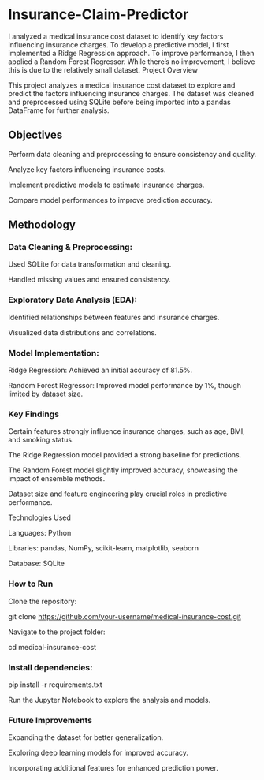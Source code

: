 # Insurance-Claim-Predictor
I analyzed a medical insurance cost dataset to identify key factors influencing insurance charges. To develop a predictive model, I first implemented a Ridge Regression approach. To improve performance, I then applied a Random Forest Regressor. While there’s no improvement, I believe this is due to the relatively small dataset.
Project Overview

This project analyzes a medical insurance cost dataset to explore and predict the factors influencing insurance charges. The dataset was cleaned and preprocessed using SQLite before being imported into a pandas DataFrame for further analysis.

## Objectives

Perform data cleaning and preprocessing to ensure consistency and quality.

Analyze key factors influencing insurance costs.

Implement predictive models to estimate insurance charges.

Compare model performances to improve prediction accuracy.

## Methodology

### Data Cleaning & Preprocessing:

Used SQLite for data transformation and cleaning.

Handled missing values and ensured consistency.

### Exploratory Data Analysis (EDA):

Identified relationships between features and insurance charges.

Visualized data distributions and correlations.

### Model Implementation:

Ridge Regression: Achieved an initial accuracy of 81.5%.

Random Forest Regressor: Improved model performance by 1%, though limited by dataset size.

### Key Findings

Certain features strongly influence insurance charges, such as age, BMI, and smoking status.

The Ridge Regression model provided a strong baseline for predictions.

The Random Forest model slightly improved accuracy, showcasing the impact of ensemble methods.

Dataset size and feature engineering play crucial roles in predictive performance.

Technologies Used

Languages: Python

Libraries: pandas, NumPy, scikit-learn, matplotlib, seaborn

Database: SQLite

### How to Run

Clone the repository:

git clone https://github.com/your-username/medical-insurance-cost.git

Navigate to the project folder:

cd medical-insurance-cost

### Install dependencies:

pip install -r requirements.txt

Run the Jupyter Notebook to explore the analysis and models.

### Future Improvements

Expanding the dataset for better generalization.

Exploring deep learning models for improved accuracy.

Incorporating additional features for enhanced prediction power.
